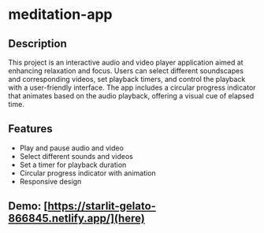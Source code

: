 # meditation-app

## Description

This project is an interactive audio and video player application aimed at enhancing relaxation and focus. Users can select different soundscapes and corresponding videos, set playback timers, and control the playback with a user-friendly interface. The app includes a circular progress indicator that animates based on the audio playback, offering a visual cue of elapsed time.

## Features

- Play and pause audio and video
- Select different sounds and videos
- Set a timer for playback duration
- Circular progress indicator with animation
- Responsive design

## Demo: [https://starlit-gelato-866845.netlify.app/](here)
